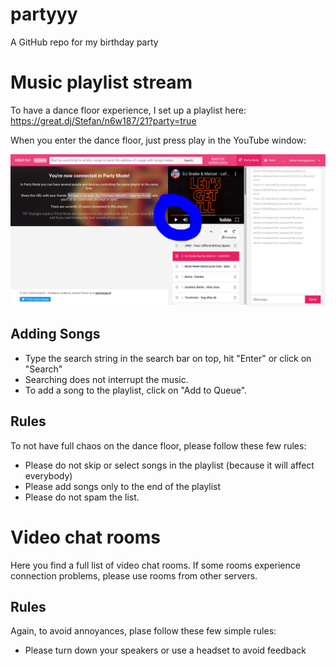 # partyyy
A GitHub repo for my birthday party


# Music playlist stream

To have a dance floor experience, I set up a playlist here: https://great.dj/Stefan/n6w187/21?party=true

When you enter the dance floor, just press play in the YouTube window:

![alt](./img/dancefloor.png "This is how we do it.")

## Adding Songs
- Type the search string in the search bar on top, hit "Enter" or click on "Search"
- Searching does not interrupt the music.
- To add a song to the playlist, click on "Add to Queue".

## Rules
To not have full chaos on the dance floor, please follow these few rules:
- Please do not skip or select songs in the playlist (because it will affect everybody)
- Please add songs only to the end of the playlist
- Please do not spam the list.

# Video chat rooms

Here you find a full list of video chat rooms. If some rooms experience connection problems, please use rooms from other servers.

## Rules

Again, to avoid annoyances, plase follow these few simple rules:
- Please turn down your speakers or use a headset to avoid feedback



